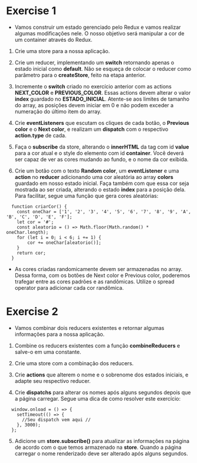 # Exercise 1

- Vamos construir um estado gerenciado pelo Redux e vamos realizar algumas modificações nele. O nosso objetivo será manipular a cor de um container através do Redux.

1. Crie uma store para a nossa aplicação.

2. Crie um reducer, implementando um **switch** retornando apenas o estado inicial como **default**. Não se esqueça de colocar o reducer como parâmetro para o **createStore**, feito na etapa anterior.

3. Incremente o **switch** criado no exercício anterior com as actions **NEXT_COLOR** e **PREVIOUS_COLOR**. Essas actions devem alterar o valor **index** guardado no **ESTADO_INICIAL**. Atente-se aos limites de tamanho do array, as posições devem iniciar em 0 e não podem exceder a numeração do último item do array.

4. Crie **eventListeners** que escutam os cliques de cada botão, o **Previous color** e o **Next color**, e realizam um **dispatch** com o respectivo **action.type** de cada.

5. Faça o **subscribe** da store, alterando o **innerHTML** da tag com id **value** para a cor atual e o style do elemento com id **container**. Você deverá ser capaz de ver as cores mudando ao fundo, e o nome da cor exibida.

6. Crie um botão com o texto **Random color**, um **eventListener** e uma **action** no **reducer** adicionando uma cor aleatória ao array **colors** guardado em nosso estado inicial. Faça também com que essa cor seja mostrada ao ser criada, alterando o estado **index** para a posição dela. Para facilitar, segue uma função que gera cores aleatórias:

```
  function criarCor() {
    const oneChar = ['1', '2', '3', '4', '5', '6', '7', '8', '9', 'A', 'B', 'C', 'D', 'E', 'F'];
    let cor = '#';
    const aleatorio = () => Math.floor(Math.random() * oneChar.length);
    for (let i = 0; i < 6; i += 1) {
        cor += oneChar[aleatorio()];
    }
    return cor;
  }
```

- As cores criadas randomicamente devem ser armazenadas no array. Dessa forma, com os botões de Next color e Previous color, poderemos trafegar entre as cores padrões e as randômicas. Utilize o spread operator para adicionar cada cor randômica.

# Exercise 2

- Vamos combinar dois reducers existentes e retornar algumas informações para a nossa aplicação.

1. Combine os reducers existentes com a função **combineReducers** e salve-o em uma constante.

2. Crie uma store com a combinação dos reducers.

3. Crie **actions** que alterem o nome e o sobrenome dos estados iniciais, e adapte seu respectivo reducer.

4. Crie **dispatchs** para alterar os nomes após alguns segundos depois que a página carregar. Segue uma dica de como resolver este exercício:

```
  window.onload = () => {
    setTimeout(() => {
      //Seu dispatch vem aqui //
    }, 3000);
  };
```

5. Adicione um **store.subscribe()** para atualizar as informações na página de acordo com o que temos armazenado na **store**. Quando a página carregar o nome renderizado deve ser alterado após alguns segundos.
